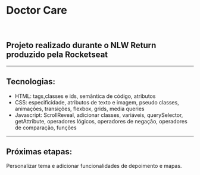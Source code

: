 <h1>Doctor Care</h1></br>
<h2>Projeto realizado durante o NLW Return produzido pela Rocketseat</h2>
<hr>
<h2>Tecnologias:</h2>
<ul>
	<li>HTML: tags,classes e ids, semântica de código, atributos</li>
	<li>CSS: especificidade, atributos de texto e imagem, pseudo classes, animações, transições, flexbox, grids, media queries </li>
	<li>Javascript: ScrollReveal, adicionar classes, variáveis, querySelector, getAttribute, operadores lógicos, operadores de negação, operadores de comparação, funções</li>
</ul>
<hr>
<h2>Próximas etapas:</h2>
	<p> Personalizar tema e adicionar funcionalidades de depoimento e mapas. </p>
